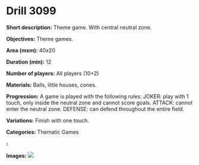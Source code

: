 # Drill 3099

**Short description:**
Theme game. With central neutral zone.

**Objectives:**
Theme games.

**Area (mxm):**
40x20

**Duration (min):**
12

**Number of players:**
All players (10+2)

**Materials:**
Balls, little houses, cones.

**Progression:**
A game is played with the following rules: JOKER: play with 1 touch, only inside the neutral zone and cannot score goals. ATTACK: cannot enter the neutral zone. DEFENSE: can defend throughout the entire field.

**Variations:**
Finish with one touch.

**Categories:**
Thematic Games

**:**


**Images:**
![](https://www.coachingfutsal.com/\images\ddb1c5a6-2eca-4f23-acfc-06ea3a9f37bb_66.png)


